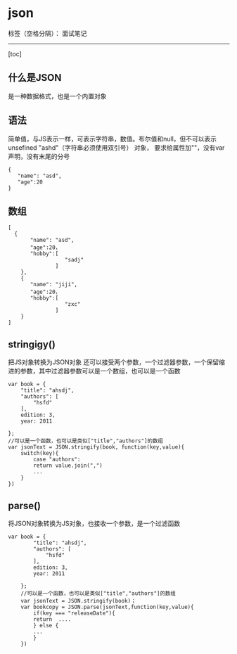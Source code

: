﻿# json

标签（空格分隔）： 面试笔记

---

[toc]
## 什么是JSON
是一种数据格式，也是一个内置对象

## 语法
简单值，与JS表示一样，可表示字符串，数值。布尔值和null，但不可以表示unsefined
"ashd"（字符串必须使用双引号）
对象， 要求给属性加""，没有var 声明，没有末尾的分号

    {
       "name": "asd",
       "age":20
    }

## 数组

    [
      {
           "name": "asd",
           "age":20，
           "hobby":[
                      "sadj"
                   ]
        },
        {
           "name": "jiji",
           "age":20，
           "hobby":[
                      "zxc"
                   ]
        }
    ]

## stringigy() 
把JS对象转换为JSON对象
还可以接受两个参数，一个过滤器参数，一个保留缩进的参数，其中过滤器参数可以是一个数组，也可以是一个函数

    var book = {
    	"title": "ahsdj",
    	"authors": [
    		"hsfd"
    	],
    	edition: 3,
    	year: 2011
    
    };
    //可以是一个函数，也可以是类似["title","authors"]的数组
    var jsonText = JSON.stringify(book, function(key,value){
    	switch(key){
    		case "authors":
    		return value.join(",")
    		...
    	}
    })

## parse()
将JSON对象转换为JS对象，也接收一个参数，是一个过滤函数

    var book = {
        	"title": "ahsdj",
        	"authors": [
        		"hsfd"
        	],
        	edition: 3,
        	year: 2011
        
        };
        //可以是一个函数，也可以是类似["title","authors"]的数组
        var jsonText = JSON.stringify(book)；
        var bookcopy = JSON.parse(jsonText,function(key,value){
            if(key === "releaseDate"){
            return  ....
            } else {
            ...
            }
        })

